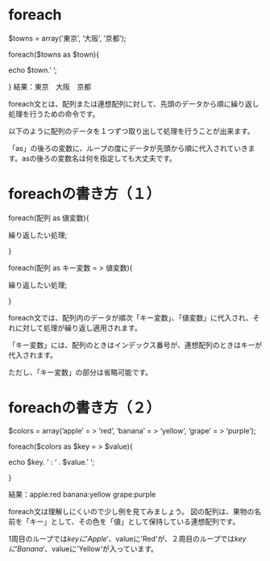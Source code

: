 # foreach

$towns = array(’東京’, ‘大阪’, ’京都’);

foreach($towns as $town){

echo $town.’ ’;

}
結果：東京　大阪　京都

foreach文とは、配列または連想配列に対して、先頭のデータから順に繰り返し処理を行うための命令です。

以下のように配列のデータを１つずつ取り出して処理を行うことが出来ます。

「as」の後ろの変数に、ループの度にデータが先頭から順に代入されていきます。asの後ろの変数名は何を指定しても大丈夫です。

# foreachの書き方（１）

foreach(配列 as 値変数){

繰り返したい処理;

}

foreach(配列 as キー変数 = > 値変数){

繰り返したい処理;

}

foreach文では、配列内のデータが順次「キー変数」、「値変数」に代入され、それに対して処理が繰り返し適用されます。

「キー変数」には、配列のときはインデックス番号が、連想配列のときはキーが代入されます。

ただし、「キー変数」の部分は省略可能です。

# foreachの書き方（２）

$colors = array(’apple’ = > ‘red’, ‘banana’ = > ‘yellow’,  ‘grape’ = > ‘purple’);

foreach($colors as $key = > $value){

echo $key. ’ : ‘ . $value.’ ‘;

}

結果：apple:red  banana:yellow  grape:purple

 

foreach文は理解しにくいので少し例を見てみましょう。 図の配列は、果物の名前を「キー」として、その色を「値」として保持している連想配列です。

1周目のループでは$keyに'Apple'、$valueに'Red'が、２周目のループでは$keyに'Banana'、$valueに'Yellow'が入っています。
